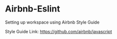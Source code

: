 # Airbnb-Eslint
Setting up workspace using Airbnb Style Guide

Style Guide Link: https://github.com/airbnb/javascript
